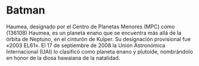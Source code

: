 # Batman

Haumea, designado por el Centro de Planetas Menores (MPC) como (136108) Haumea, es un planeta enano que se encuentra más allá de la órbita de Neptuno, en el cinturón de Kuiper. Su designación provisional fue «2003 EL61». El 17 de septiembre de 2008 la Unión Astronómica Internacional (UAI) lo clasificó como planeta enano y plutoide, nombrándolo en honor de la diosa hawaiana de la natalidad.
